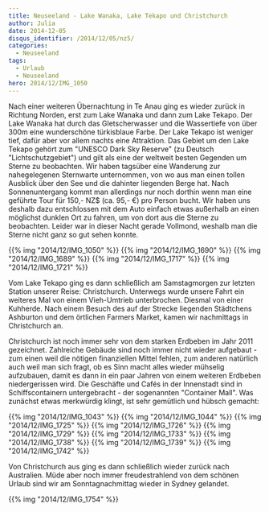 ```yaml
---
title: Neuseeland - Lake Wanaka, Lake Tekapo und Christchurch
author: Julia
date: 2014-12-05
disqus_identifier: /2014/12/05/nz5/
categories:
  - Neuseeland
tags:
  - Urlaub
  - Neuseeland
hero: 2014/12/IMG_1050
---
```


Nach einer weiteren Übernachtung in Te Anau ging es wieder zurück in Richtung Norden, erst zum Lake Wanaka und dann zum Lake Tekapo. Der Lake Wanaka hat durch das Gletscherwasser und die Wassertiefe von über 300m eine wunderschöne türkisblaue Farbe. <!--more--> Der Lake Tekapo ist weniger tief, dafür aber vor allem nachts eine Attraktion. Das Gebiet um den Lake Tekapo gehört zum "UNESCO Dark Sky Reserve" (zu Deutsch "Lichtschutzgebiet") und gilt als eine der weltweit besten Gegenden um Sterne zu beobachten. Wir haben tagsüber eine Wanderung zur nahegelegenen Sternwarte unternommen, von wo aus man einen tollen Ausblick über den See und die dahinter liegenden Berge hat. Nach Sonnenuntergang kommt man allerdings nur noch dorthin wenn man eine geführte Tour für 150,- NZ$ (ca. 95,- €) pro Person bucht. Wir haben uns deshalb dazu entschlossen mit dem Auto einfach etwas außerhalb an einen möglichst dunklen Ort zu fahren, um von dort aus die Sterne zu beobachten. Leider war in dieser Nacht gerade Vollmond, weshalb man die Sterne nicht ganz so gut sehen konnte.

{{% img "2014/12/IMG_1050" %}}
{{% img "2014/12/IMG_1690" %}}
{{% img "2014/12/IMG_1689" %}}
{{% img "2014/12/IMG_1717" %}}
{{% img "2014/12/IMG_1721" %}}

Vom Lake Tekapo ging es dann schließlich am Samstagmorgen zur letzten Station unserer Reise: Christchurch. Unterwegs wurde unsere Fahrt ein weiteres Mal von einem Vieh-Umtrieb unterbrochen. Diesmal von einer Kuhherde. Nach einem Besuch des auf der Strecke liegenden Städtchens  Ashburton und dem örtlichen Farmers Market, kamen wir nachmittags in Christchurch an. 

Christchurch ist noch immer sehr von dem starken Erdbeben im Jahr 2011 gezeichnet. Zahlreiche Gebäude sind noch immer nicht wieder aufgebaut - zum einen weil die nötigen finanziellen Mittel fehlen, zum anderen natürlich auch weil man sich fragt, ob es Sinn macht alles wieder mühselig aufzubauen, damit es dann in ein paar Jahren von einem weiteren Erdbeben niedergerissen wird. Die Geschäfte und Cafés in der Innenstadt sind in Schiffscontainern untergebracht - der sogenannten "Container Mall". Was zunächst etwas merkwürdig klingt, ist sehr gemütlich und hübsch gemacht:

{{% img "2014/12/IMG_1043" %}}
{{% img "2014/12/IMG_1044" %}}
{{% img "2014/12/IMG_1725" %}}
{{% img "2014/12/IMG_1726" %}}
{{% img "2014/12/IMG_1729" %}}
{{% img "2014/12/IMG_1733" %}}
{{% img "2014/12/IMG_1738" %}}
{{% img "2014/12/IMG_1739" %}}
{{% img "2014/12/IMG_1742" %}}

Von Christchurch aus ging es dann schließlich wieder zurück nach Australien. Müde aber noch immer freudestrahlend von dem schönen Urlaub sind wir am Sonntagnachmittag wieder in Sydney gelandet.

{{% img "2014/12/IMG_1754" %}} 